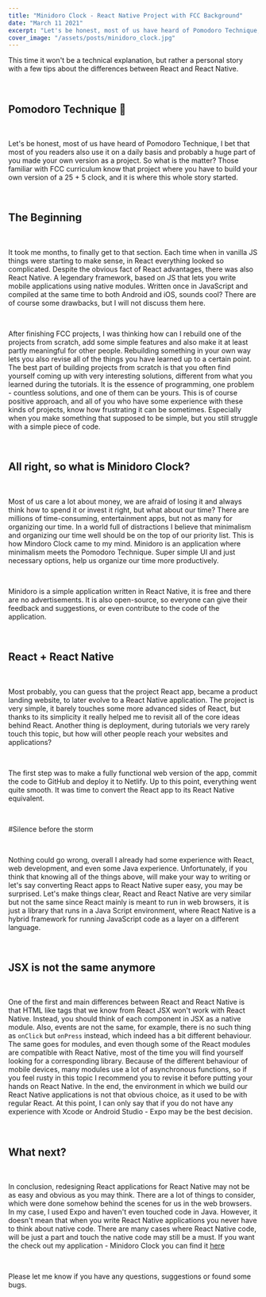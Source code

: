 ```yaml
---
title: "Minidoro Clock - React Native Project with FCC Background"
date: "March 11 2021"
excerpt: "Let's be honest, most of us have heard of Pomodoro Technique, I bet that most of you readers also use it on a daily basis and probably a huge part of you made your own version as a project. So what is the matter? Those familiar with FCC curriculum know that project where you have to build your own version of a 25 + 5 clock, and it is where this whole story started."
cover_image: "/assets/posts/minidoro_clock.jpg"
---
```


This time it won't be a technical explanation, but rather a personal story with a few tips about the differences between React and React Native.

<br>

## Pomodoro Technique 🍅

<br>

Let's be honest, most of us have heard of Pomodoro Technique, I bet that most of you readers also use it on a daily basis and probably a huge part of you made your own version as a project. So what is the matter? Those familiar with FCC curriculum know that project where you have to build your own version of a 25 + 5 clock, and it is where this whole story started.

<br>

## The Beginning

<br>

It took me months, to finally get to that section. Each time when in vanilla JS things were starting to make sense, in React everything looked so complicated. Despite the obvious fact of React advantages, there was also React Native. A legendary framework, based on JS that lets you write mobile applications using native modules. Written once in JavaScript and compiled at the same time to both Android and iOS, sounds cool? There are of course some drawbacks, but I will not discuss them here.

<br>

After finishing FCC projects, I was thinking how can I rebuild one of the projects from scratch, add some simple features and also make it at least partly meaningful for other people. Rebuilding something in your own way lets you also revise all of the things you have learned up to a certain point. The best part of building projects from scratch is that you often find yourself coming up with very interesting solutions, different from what you learned during the tutorials. It is the essence of programming, one problem - countless solutions, and one of them can be yours. This is of course positive approach, and all of you who have some experience with these kinds of projects, know how frustrating it can be sometimes. Especially when you make something that supposed to be simple, but you still struggle with a simple piece of code.

<br>

## All right, so what is Minidoro Clock?

<br>

Most of us care a lot about money, we are afraid of losing it and always think how to spend it or invest it right, but what about our time? There are millions of time-consuming, entertainment apps, but not as many for organizing our time. In a world full of distractions I believe that minimalism and organizing our time well should be on the top of our priority list. This is how Mindoro Clock came to my mind. Minidoro is an application where minimalism meets the Pomodoro Technique. Super simple UI and just necessary options, help us organize our time more productively.

<br>

Minidoro is a simple application written in React Native, it is free and there are no advertisements. It is also open-source, so everyone can give their feedback and suggestions, or even contribute to the code of the application.

<br>

## React + React Native

<br>

Most probably, you can guess that the project React app, became a product landing website, to later evolve to a React Native application. The project is very simple, it barely touches some more advanced sides of React, but thanks to its simplicity it really helped me to revisit all of the core ideas behind React. Another thing is deployment, during tutorials we very rarely touch this topic, but how will other people reach your websites and applications?

<br>

The first step was to make a fully functional web version of the app, commit the code to GitHub and deploy it to Netlify. Up to this point, everything went quite smooth. It was time to convert the React app to its React Native equivalent.

<br>

#Silence before the storm

<br>

Nothing could go wrong, overall I already had some experience with React, web development, and even some Java experience. Unfortunately, if you think that knowing all of the things above, will make your way to writing or let's say converting React apps to React Native super easy, you may be surprised. Let's make things clear, React and React Native are very similar but not the same since React mainly is meant to run in web browsers, it is just a library that runs in a Java Script environment, where React Native is a hybrid framework for running JavaScript code as a layer on a different language.

<br>

## JSX is not the same anymore

<br>

One of the first and main differences between React and React Native is that HTML like tags that we know from React JSX won't work with React Native. Instead, you should think of each component in JSX as a native module. Also, events are not the same, for example, there is no such thing as `onClick` but `onPress` instead, which indeed has a bit different behaviour. The same goes for modules, and even though some of the React modules are compatible with React Native, most of the time you will find yourself looking for a corresponding library. Because of the different behaviour of mobile devices, many modules use a lot of asynchronous functions, so if you feel rusty in this topic I recommend you to revise it before putting your hands on React Native. In the end, the environment in which we build our React Native applications is not that obvious choice, as it used to be with regular React. At this point, I can only say that if you do not have any experience with Xcode or Android Studio - Expo may be the best decision.

<br>

## What next?

<br>

In conclusion, redesigning React applications for React Native may not be as easy and obvious as you may think. There are a lot of things to consider, which were done somehow behind the scenes for us in the web browsers. In my case, I used Expo and haven't even touched code in Java. However, it doesn't mean that when you write React Native applications you never have to think about native code. There are many cases where React Native code, will be just a part and touch the native code may still be a must. If you want the check out my application - Minidoro Clock you can find it [here](https://minidoroclock.netlify.app/)

<br>

Please let me know if you have any questions, suggestions or found some bugs.
